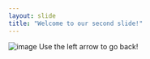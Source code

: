 ```yaml
---
layout: slide
title: "Welcome to our second slide!"
---
```

![image](https://user-images.githubusercontent.com/108666675/183897575-8caa1284-33b3-42d7-a579-dc66e877dbee.png)
Use the left arrow to go back!
